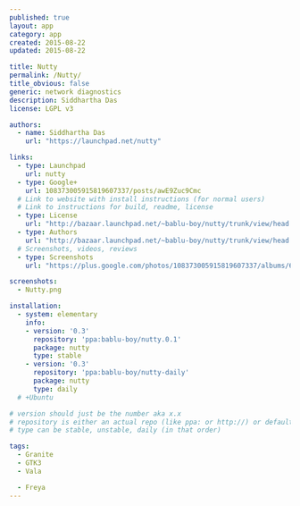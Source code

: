 ```yaml
---
published: true
layout: app
category: app
created: 2015-08-22
updated: 2015-08-22

title: Nutty
permalink: /Nutty/
title_obvious: false
generic: network diagnostics
description: Siddhartha Das
license: LGPL v3

authors:
  - name: Siddhartha Das
    url: "https://launchpad.net/nutty"

links:
  - type: Launchpad
    url: nutty
  - type: Google+
    url: 108373005915819607337/posts/awE9Zuc9Cmc
  # Link to website with install instructions (for normal users)
  # Link to instructions for build, readme, license
  - type: License
    url: "http://bazaar.launchpad.net/~bablu-boy/nutty/trunk/view/head:/COPYING"
  - type: Authors
    url: "http://bazaar.launchpad.net/~bablu-boy/nutty/trunk/view/head:/AUTHORS"
  # Screenshots, videos, reviews
  - type: Screenshots
    url: "https://plus.google.com/photos/108373005915819607337/albums/6166516208582162289?authkey=CLzKyIP1j73ewQE"

screenshots:
  - Nutty.png

installation:
  - system: elementary
    info:
    - version: '0.3'
      repository: 'ppa:bablu-boy/nutty.0.1'
      package: nutty
      type: stable
    - version: '0.3'
      repository: 'ppa:bablu-boy/nutty-daily'
      package: nutty
      type: daily
  # +Ubuntu

# version should just be the number aka x.x
# repository is either an actual repo (like ppa: or http://) or default/stock (which one?)
# type can be stable, unstable, daily (in that order)

tags:
  - Granite
  - GTK3
  - Vala

  - Freya
---
```

